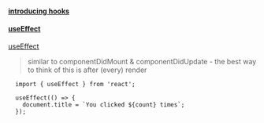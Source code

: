#### [introducing hooks](https://reactjs.org/docs/hooks-intro.html)   

#### [useEffect](https://reactjs.org/docs/hooks-effect.html)   
[useEffect](https://reactjs.org/docs/hooks-reference.html#useeffect)   
>similar to componentDidMount & componentDidUpdate - the best way to think of this is after (every) render

```
  import { useEffect } from 'react';

  useEffect(() => {
    document.title = `You clicked ${count} times`;
  });
```
